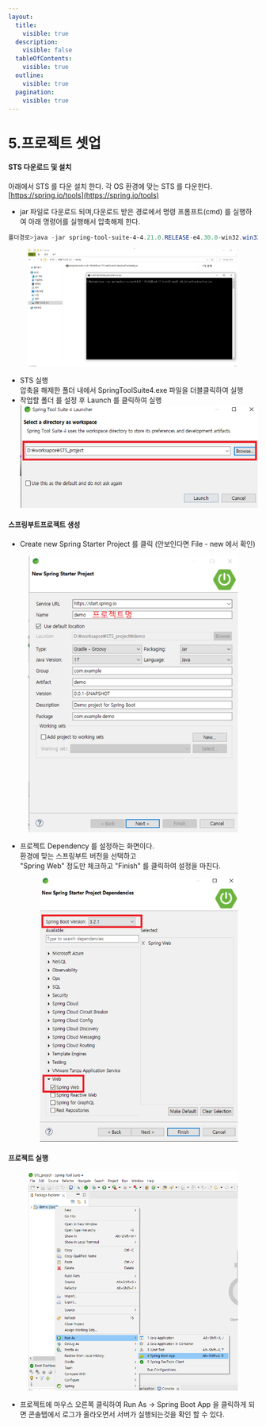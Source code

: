 ```yaml
---
layout:
  title:
    visible: true
  description:
    visible: false
  tableOfContents:
    visible: true
  outline:
    visible: true
  pagination:
    visible: true
---
```


# 5.프로젝트 셋업

#### STS 다운로드 및 설치

아래에서 STS 를 다운 설치 한다. 각 OS 환경에 맞는 STS 를 다운한다.\
[https://spring.io/tools](https://spring.io/tools)

* jar 파일로 다운로드 되며,다운로드 받은 경로에서 명령 프롬프트(cmd) 를 실행하여  아래 명령어를 실행해서 압축해제 한다.

```powershell
폴더경로>java -jar spring-tool-suite-4-4.21.0.RELEASE-e4.30.0-win32.win32.x86_64.self-extracting.jar
```

<figure><img src="../.gitbook/assets/image (6).png" alt=""><figcaption></figcaption></figure>

* STS 실행\
  압축을 해제한 폴더 내에서 SpringToolSuite4.exe 파일을 더블클릭하여 실행
* 작업할 폴더 를 설정 후 Launch 를 클릭하여 실행\
  ![](<../.gitbook/assets/STS 작업폴더 선택.png>)

#### 스프링부트프로젝트 생성

* Create new Spring Starter Project 를 클릭 (안보인다면 File - new 에서 확인)



<figure><img src="../.gitbook/assets/프로젝트세팅.png" alt=""><figcaption></figcaption></figure>

*   프로젝트 Dependency 를 설정하는 화면이다.\
    환경에 맞는 스프링부트 버전을 선택하고\
    "Spring Web" 정도만 체크하고 "Finish" 를 클릭하여 설정을 마친다.

    <div align="left">

    <figure><img src="../.gitbook/assets/프로젝트세팅2.png" alt=""><figcaption></figcaption></figure>

    </div>

#### 프로젝트 실행

<figure><img src="../.gitbook/assets/image (1).png" alt=""><figcaption></figcaption></figure>

* 프로젝트에 마우스 오른쪽 클릭하여 Run As -> Spring Boot App 을 클릭하게 되면 콘솔탭에서 로그가 올라오면서 서버가 실행되는것을 확인 할 수 있다.
